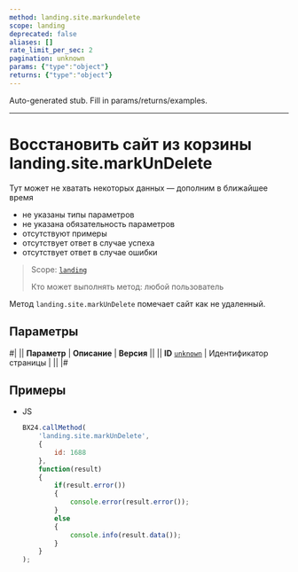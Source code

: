 ```yaml
---
method: landing.site.markundelete
scope: landing
deprecated: false
aliases: []
rate_limit_per_sec: 2
pagination: unknown
params: {"type":"object"}
returns: {"type":"object"}
---
```


Auto-generated stub. Fill in params/returns/examples.

---

# Восстановить сайт из корзины landing.site.markUnDelete



Тут может не хватать некоторых данных — дополним в ближайшее время







- не указаны типы параметров
- не указана обязательность параметров
- отсутствуют примеры
- отсутствует ответ в случае успеха
- отсутствует ответ в случае ошибки





> Scope: [`landing`](../../scopes/permissions.md)
>
> Кто может выполнять метод: любой пользователь

Метод `landing.site.markUnDelete` помечает сайт как не удаленный.

## Параметры

#|
|| **Параметр** | **Описание** | **Версия** ||
|| **ID**
[`unknown`](../../data-types.md) | Идентификатор страницы | ||
|#

## Примеры



- JS

    ```js
    BX24.callMethod(
        'landing.site.markUnDelete',
        {
            id: 1688
        },
        function(result)
        {
            if(result.error())
            {
                console.error(result.error());
            }
            else
            {
                console.info(result.data());
            }
        }
    );
    ```




